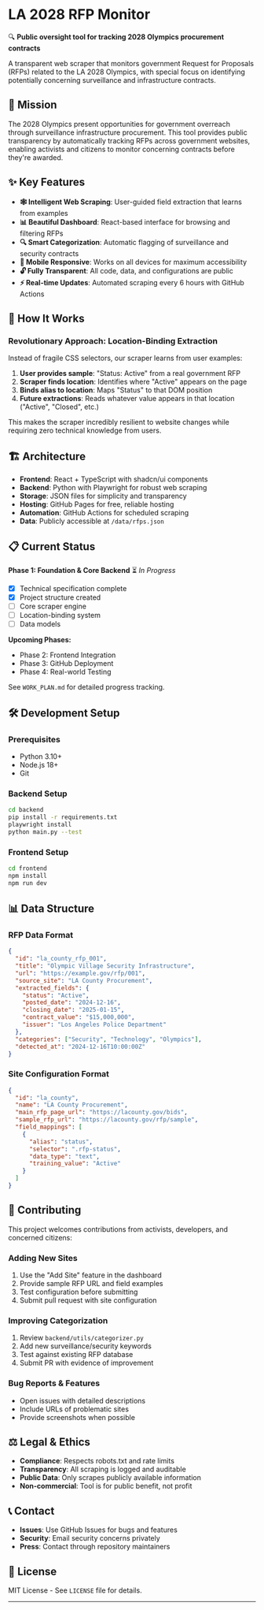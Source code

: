 # LA 2028 RFP Monitor

🔍 **Public oversight tool for tracking 2028 Olympics procurement contracts**

A transparent web scraper that monitors government Request for Proposals (RFPs) related to the LA 2028 Olympics, with special focus on identifying potentially concerning surveillance and infrastructure contracts.

## 🎯 Mission

The 2028 Olympics present opportunities for government overreach through surveillance infrastructure procurement. This tool provides public transparency by automatically tracking RFPs across government websites, enabling activists and citizens to monitor concerning contracts before they're awarded.

## ✨ Key Features

- **🕸️ Intelligent Web Scraping**: User-guided field extraction that learns from examples
- **📊 Beautiful Dashboard**: React-based interface for browsing and filtering RFPs
- **🔍 Smart Categorization**: Automatic flagging of surveillance and security contracts
- **📱 Mobile Responsive**: Works on all devices for maximum accessibility
- **🔓 Fully Transparent**: All code, data, and configurations are public
- **⚡ Real-time Updates**: Automated scraping every 6 hours with GitHub Actions

## 🚀 How It Works

### Revolutionary Approach: Location-Binding Extraction

Instead of fragile CSS selectors, our scraper learns from user examples:

1. **User provides sample**: "Status: Active" from a real government RFP
2. **Scraper finds location**: Identifies where "Active" appears on the page
3. **Binds alias to location**: Maps "Status" to that DOM position  
4. **Future extractions**: Reads whatever value appears in that location ("Active", "Closed", etc.)

This makes the scraper incredibly resilient to website changes while requiring zero technical knowledge from users.

## 🏗️ Architecture

- **Frontend**: React + TypeScript with shadcn/ui components
- **Backend**: Python with Playwright for robust web scraping
- **Storage**: JSON files for simplicity and transparency
- **Hosting**: GitHub Pages for free, reliable hosting
- **Automation**: GitHub Actions for scheduled scraping
- **Data**: Publicly accessible at `/data/rfps.json`

## 📋 Current Status

**Phase 1: Foundation & Core Backend** ⏳ *In Progress*
- [x] Technical specification complete
- [x] Project structure created
- [ ] Core scraper engine
- [ ] Location-binding system
- [ ] Data models

**Upcoming Phases:**
- Phase 2: Frontend Integration
- Phase 3: GitHub Deployment  
- Phase 4: Real-world Testing

See `WORK_PLAN.md` for detailed progress tracking.

## 🛠️ Development Setup

### Prerequisites
- Python 3.10+
- Node.js 18+
- Git

### Backend Setup
```bash
cd backend
pip install -r requirements.txt
playwright install
python main.py --test
```

### Frontend Setup  
```bash
cd frontend
npm install
npm run dev
```

## 📊 Data Structure

### RFP Data Format
```json
{
  "id": "la_county_rfp_001",
  "title": "Olympic Village Security Infrastructure",
  "url": "https://example.gov/rfp/001", 
  "source_site": "LA County Procurement",
  "extracted_fields": {
    "status": "Active",
    "posted_date": "2024-12-16",
    "closing_date": "2025-01-15",
    "contract_value": "$15,000,000",
    "issuer": "Los Angeles Police Department"
  },
  "categories": ["Security", "Technology", "Olympics"],
  "detected_at": "2024-12-16T10:00:00Z"
}
```

### Site Configuration Format
```json
{
  "id": "la_county",
  "name": "LA County Procurement", 
  "main_rfp_page_url": "https://lacounty.gov/bids",
  "sample_rfp_url": "https://lacounty.gov/rfp/sample",
  "field_mappings": [
    {
      "alias": "status",
      "selector": ".rfp-status",
      "data_type": "text",
      "training_value": "Active"
    }
  ]
}
```

## 🤝 Contributing

This project welcomes contributions from activists, developers, and concerned citizens:

### Adding New Sites
1. Use the "Add Site" feature in the dashboard
2. Provide sample RFP URL and field examples
3. Test configuration before submitting
4. Submit pull request with site configuration

### Improving Categorization
1. Review `backend/utils/categorizer.py`
2. Add new surveillance/security keywords
3. Test against existing RFP database
4. Submit PR with evidence of improvement

### Bug Reports & Features
- Open issues with detailed descriptions
- Include URLs of problematic sites
- Provide screenshots when possible

## ⚖️ Legal & Ethics

- **Compliance**: Respects robots.txt and rate limits
- **Transparency**: All scraping is logged and auditable  
- **Public Data**: Only scrapes publicly available information
- **Non-commercial**: Tool is for public benefit, not profit

## 📞 Contact

- **Issues**: Use GitHub Issues for bugs and features
- **Security**: Email security concerns privately
- **Press**: Contact through repository maintainers

## 📜 License

MIT License - See `LICENSE` file for details.

---

